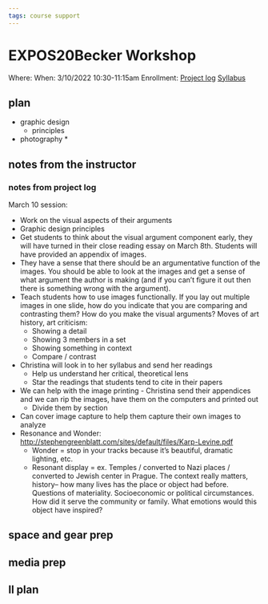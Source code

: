 ```yaml
---
tags: course support
---
```

# EXPOS20Becker Workshop

Where:
When: 3/10/2022 10:30-11:15am
Enrollment:
[Project log](https://docs.google.com/document/d/19_Y1Q_QBpwVluWvC6IndPcddFSuAFW0tbk7MuuLk7vA/edit?usp=sharing)
[Syllabus](https://airtable.com/appOgUGNrRPyW0xRm/tblF0oKLCPhK6TnAe/viwxouIdoOK1PvsTF/recBTz0EAgL1bp5gq/flde6CJXApRaFoOpC/attNAPeyufgJCIdpg?blocks=hide)

## plan

* graphic design
    * principles
* photography
    * 

## notes from the instructor

### notes from project log
March 10 session:
* Work on the visual aspects of their arguments
* Graphic design principles
* Get students to think about the visual argument component early, they will have turned in their close reading essay on March 8th. Students will have provided an appendix of images. 
* They have a sense that there should be an argumentative function of the images. You should be able to look at the images and get a sense of what argument the author is making (and if you can’t figure it out then there is something wrong with the argument).
* Teach students how to use images functionally. If you lay out multiple images in one slide, how do you indicate that you are comparing and contrasting them? How do you make the visual arguments? Moves of art history, art criticism:
    * Showing a detail
    * Showing 3 members in a set
    * Showing something in context
    * Compare / contrast
* Christina will look in to her syllabus and send her readings
    * Help us understand her critical, theoretical lens
    * Star the readings that students tend to cite in their papers
* We can help with the image printing - Christina send their appendices and we can rip the images, have them on the computers and printed out
    * Divide them by section
* Can cover image capture to help them capture their own images to analyze
* Resonance and Wonder: http://stephengreenblatt.com/sites/default/files/Karp-Levine.pdf
    * Wonder = stop in your tracks because it’s beautiful, dramatic lighting, etc.
    * Resonant display = ex. Temples / converted to Nazi places / converted to Jewish center in Prague. The context really matters, history– how many lives has the place or object had before. Questions of materiality. Socioeconomic or political circumstances. How did it serve the community or family. What emotions would this object have inspired?

## space and gear prep
## media prep
## ll plan